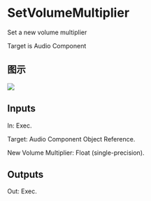 # SetVolumeMultiplier

Set a new volume multiplier

Target is Audio Component

## 图示

![]($-20221218-18032015.png)

## Inputs

In: Exec.

Target: Audio Component Object Reference.

New Volume Multiplier: Float (single-precision).  

## Outputs

Out: Exec.

